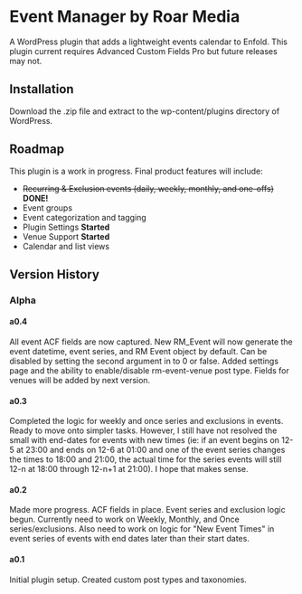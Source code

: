# Event Manager by Roar Media
A WordPress plugin that adds a lightweight events calendar to Enfold. This plugin current requires Advanced Custom Fields Pro but future releases may not.

## Installation
Download the .zip file and extract to the wp-content/plugins directory of WordPress.

## Roadmap
This plugin is a work in progress. Final product features will include:
* ~~Recurring & Exclusion events (daily, weekly, monthly, and one-offs)~~ **DONE!**
* Event groups
* Event categorization and tagging
* Plugin Settings **Started**
* Venue Support **Started**
* Calendar and list views

## Version History
### Alpha
#### a0.4
All event ACF fields are now captured. New RM_Event will now generate the event datetime, event series, and RM Event object by default. Can be disabled by setting the second argument in to 0 or false. Added settings page and the ability to enable/disable rm-event-venue post type. Fields for venues will be added by next version.
#### a0.3
Completed the logic for weekly and once series and exclusions in events. Ready to move onto simpler tasks. However, I still have not resolved the small with end-dates for events with new times (ie: if an event begins on 12-5 at 23:00 and ends on 12-6 at 01:00 and one of the event series changes the times to 18:00 and 21:00, the actual time for the series events will still 12-n at 18:00 through 12-n+1 at 21:00). I hope that makes sense.
#### a0.2
Made more progress. ACF fields in place. Event series and exclusion logic begun. Currently need to work on Weekly, Monthly, and Once series/exclusions. Also need to work on logic for "New Event Times" in event series of events with end dates later than their start dates.
#### a0.1
Initial plugin setup. Created custom post types and taxonomies.